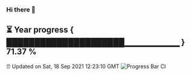 ### Hi there 👋
⏳ Year progress { █████████████████████▁▁▁▁▁▁▁▁▁ } 71.37 %
---
⏰ Updated on Sat, 18 Sep 2021 12:23:10 GMT
![Progress Bar CI](https://github.com/liununu/liununu/workflows/Progress%20Bar%20CI/badge.svg)
